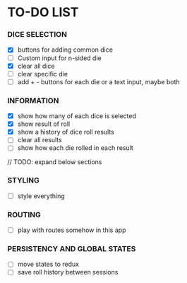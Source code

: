 # TO-DO LIST
### DICE SELECTION
- [x] buttons for adding common dice 
- [ ] Custom input for n-sided die
- [x] clear all dice
- [ ] clear specific die
- [ ] add + - buttons for each die or a text input, maybe both

### INFORMATION
- [x] show how many of each dice is selected
- [x] show result of roll
- [x] show a history of dice roll results
- [ ] clear all results
- [ ] show how each die rolled in each result

// TODO: expand below sections
### STYLING
- [ ] style everything

### ROUTING
- [ ] play with routes somehow in this app

### PERSISTENCY AND GLOBAL STATES
- [ ] move states to redux
- [ ] save roll history between sessions
